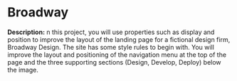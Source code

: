 # Broadway

**Description:** n this project, you will use properties such as display and position to improve the layout 
of the landing page for a fictional design firm, Broadway Design.
The site has some style rules to begin with. You will improve the layout and positioning of the navigation 
menu at the top of the page and the three supporting sections (Design, Develop, Deploy) below the image.